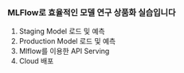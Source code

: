 ### MLFlow로 효율적인 모델 연구 상품화 실습입니다

1. Staging Model 로드 및 예측  
2. Production Model 로드 및 예측  
3. Mlflow를 이용한 API Serving  
4. Cloud 배포  